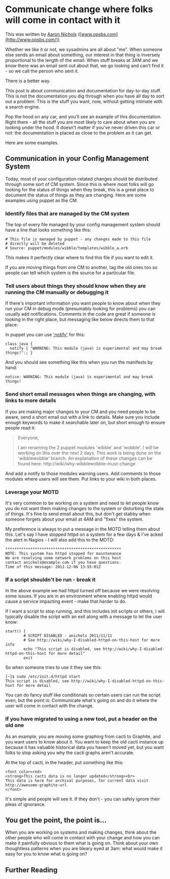 # Communicate change where folks will come in contact with it

This was written by [Aaron Nichols](https://twitter.com/anichols/)
([www.opsbs.com](http://www.opsbs.com/))

Whether we like it or not, we sysadmins are all about "me". When someone else
sends an email about something, our interest in that thing is inversely
proportional to the length of the email. When stuff breaks at 3AM and we *know*
there was an email sent out about that, we go looking and can't find it - so we
call the person who sent it. 

There is a better way. 

This post is about communication and documentation for day-to-day stuff. This
is not the documentation you dig through when you have all day to sort out a
problem. This is the stuff you want, now, without getting intimate with a
search engine.

Pop the hood on any car, and you'll see an example of this documentation.
Right there - all the stuff you are most likely to care about when you are
looking under the hood. It doesn't matter if you've never driven this car or
not: the documentation is placed as close to the problem as it can get. 

Here are some examples. 

## Communication in your Config Management System

Today, most of your configuration-related changes should be distributed through
some sort of CM system. Since this is where most folks will go looking for the
status of things when they break, this is a great place to document the status
of things as they are changing. Here are some examples using puppet as the CM.

### Identify files that are managed by the CM system

The top of every file managed by your config management system should have a
line that looks something like this:

    # This file is managed by puppet - any changes made to this file
    # directly will be deleted
    # Source: puppet/modules/wibble/templates/wibble_a.erb

This makes it perfectly clear where to find this file if you want to edit it. 

If you are moving things from one CM to another, tag the old ones too so people
can tell which system is the source for a particular file. 

### Tell users about things they should know when they are running the CM manually or debugging it

If there's important information you want people to know about when they run
your CM in debug mode (presumably looking for problems) you can usually add
notifications. Comments in the code are great if someone is looking in the
right place, but messaging like below  directs them to that place:

In puppet you can use
['notify'](http://docs.puppetlabs.com/references/stable/type.html#notify) for
this:

    class java {
      notify { "WARNING: This module (java) is experimental and may break things!":; }

And you should see something like this when you run the manifests by hand:

    notice: WARNING: This module (java) is experimental and may break things!

### Send short email messages when things are changing, with links to more details

If you are making major changes to your CM and you need people to be aware,
send a short email out with a link to details. Make sure you include enough
keywords to make it searchable later on, but short enough to ensure people read
it:

> Everyone,
>
>
> I am renaming the 2 puppet modules 'wibble' and 'wobble'. I will be working
> on this over the next 2 days. This work is being done on the 'wibblewobble'
> branch. An explanation of these changes can be found here:
> http://wiki/why-wibblewobble-must-change

And add a notify to those modules warning users. Add comments to those modules
where users will see them. Put links to your wiki in both places. 

### Leverage your MOTD

It's very common to be working on a system and need to let people know you do
not want them making changes to the system or disturbing the state of things.
It's fine to send email about this, but don't get stabby when someone forgets
about your email at 4AM and "fixes" the system. 

My preference is always to put a message in the MOTD telling them about this.
Let's say I have stopped httpd on a system for a few days & I've acked the
alert in Nagios - I will also add this to the MOTD:

    ***************************************************
    NOTE: This system has httpd stopped for maintenance
    We are resolving some network problems on this host
    contact anichols@example.com if you have questions. 
    Time of this message: 2011-12-06 13:55:01Z

### If a script shouldn't be run - break it

In the above example we had httpd turned off because we were resolving some
issues. If you are in an environment where enabling httpd would cause a service
impacting event - make that harder to do.

If I want a script to stop running, and this includes init scripts or others, I
will typically disable the script with an exit along with a message to let the
user know:

    start() {
            # SCRIPT DISABLED - anichols 2011/11/11
            # See http://wiki/why-I-disabled-httpd-on-this-host for more info
            echo "This script is disabled, see http://wiki/why-I-disabled-httpd-on-this-host for more detail"
            exit

So when someone tries to use it they see this:

    [~]$ sudo /etc/init.d/httpd start
    This script is disabled, see http://wiki/why-I-disabled-httpd-on-this-host for more detail

You can do fancy stuff like conditionals so certain users can run the script
even, but the point is: Communicate what's going on and do it where the user
will come in contact with the change.

### If you have migrated to using a new tool, put a header on the old one

As an example, you are moving some graphing from cacti to Graphite, and you
want users to know about it. You want to keep the old cacti instance up because
it has valuable historical data you haven't moved yet, but you want folks to
stop asking you why the cacti graphs aren't accurate. 

At the top of cacti, in the header, put something like this:

    <font color=red>
    <strong>This cacti data is no longer updated</strong><br>
    This data is here for archival purposes, for current data visit
    http://awesome-graphite-url
    </font>

It's simple and people will see it. If they don't - you can safely ignore their
pleas of ignorance. 

## You get the point, the point is...

When you are working on systems and making changes, think about the other
people who will come in contact with your change and how you can make it
painfully obvious to them what is going on. Think about your own thoughtless
patterns when you are bleary eyed at 3am: what would make it easy for you to
know what is going on? 

## Further Reading

